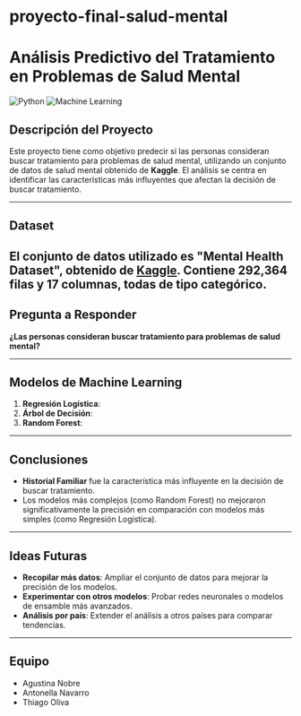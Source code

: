 # proyecto-final-salud-mental
# Análisis Predictivo del Tratamiento en Problemas de Salud Mental

![Python](https://img.shields.io/badge/Python-3.8%2B-green)
![Machine Learning](https://img.shields.io/badge/Machine%20Learning-Scikit%20Learn-orange)

## Descripción del Proyecto

Este proyecto tiene como objetivo predecir si las personas consideran buscar tratamiento para problemas de salud mental, utilizando un conjunto de datos de salud mental obtenido de **Kaggle**. El análisis se centra en identificar las características más influyentes que afectan la decisión de buscar tratamiento.

---

## Dataset

El conjunto de datos utilizado es **"Mental Health Dataset"**, obtenido de [Kaggle](https://www.kaggle.com/datasets/bhavikjikadara/mental-health-dataset). Contiene 292,364 filas y 17 columnas, todas de tipo categórico.
---

## Pregunta a Responder

**¿Las personas consideran buscar tratamiento para problemas de salud mental?**

---

## Modelos de Machine Learning

1. **Regresión Logística**:
2. **Árbol de Decisión**:
3. **Random Forest**:
 
---
## Conclusiones

- **Historial Familiar** fue la característica más influyente en la decisión de buscar tratamiento.
- Los modelos más complejos (como Random Forest) no mejoraron significativamente la precisión en comparación con modelos más simples (como Regresión Logística).

---

## Ideas Futuras

- **Recopilar más datos**: Ampliar el conjunto de datos para mejorar la precisión de los modelos.
- **Experimentar con otros modelos**: Probar redes neuronales o modelos de ensamble más avanzados.
- **Análisis por país**: Extender el análisis a otros países para comparar tendencias.

---

## Equipo
- Agustina Nobre
- Antonella Navarro
- Thiago Oliva
